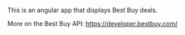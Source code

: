 This is an angular app that displays Best Buy deals. 

More on the Best Buy API: https://developer.bestbuy.com/
